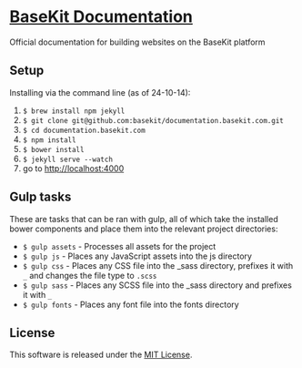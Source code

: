 [BaseKit Documentation](http://documentation.basekit.com)
=========================

Official documentation for building websites on the BaseKit platform

Setup
-----

Installing via the command line (as of 24-10-14):

1. ```$ brew install npm jekyll```
2. ```$ git clone git@github.com:basekit/documentation.basekit.com.git```
3. ```$ cd documentation.basekit.com```
4. ```$ npm install```
6. ```$ bower install```
7. ```$ jekyll serve --watch```
8. go to [http://localhost:4000](http://localhost:4000)

Gulp tasks
----------

These are tasks that can be ran with gulp, all of which take the installed bower components and place them into the relevant project directories:

* ```$ gulp assets``` - Processes all assets for the project
* ```$ gulp js``` - Places any JavaScript assets into the js directory
* ```$ gulp css``` - Places any CSS file into the _sass directory, prefixes it with ```_``` and changes the file type to ```.scss```
* ```$ gulp sass``` - Places any SCSS file into the _sass directory and prefixes it with ```_```
* ```$ gulp fonts``` - Places any font file into the fonts directory

License
-------

This software is released under the [MIT License](http://www.opensource.org/licenses/MIT).

